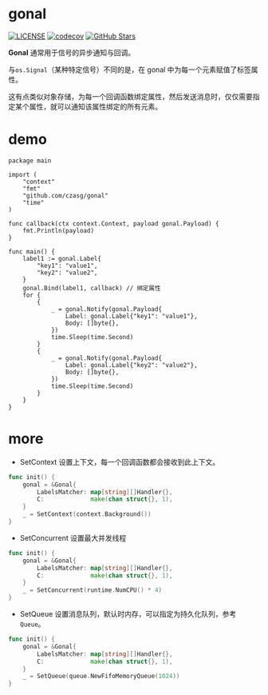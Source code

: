 # gonal
[![LICENSE](https://img.shields.io/github/license/mashape/apistatus.svg?style=flat-square&label=License)](https://github.com/czasg/gonal/blob/master/LICENSE)
[![codecov](https://codecov.io/gh/czasg/gonal/branch/main/graph/badge.svg?token=XRI6I1W0C3)](https://codecov.io/gh/czasg/gonal)
[![GitHub Stars](https://img.shields.io/github/stars/czasg/gonal.svg?style=flat-square&label=Stars&logo=github)](https://github.com/czasg/gonal/stargazers)

**Gonal** 通常用于信号的异步通知与回调。

与`os.Signal`（某种特定信号）不同的是，在 gonal 中为每一个元素赋值了标签属性。

这有点类似对象存储，为每一个回调函数绑定属性，然后发送消息时，仅仅需要指定某个属性，就可以通知该属性绑定的所有元素。

# demo
```golang
package main

import (
	"context"
	"fmt"
	"github.com/czasg/gonal"
	"time"
)

func callback(ctx context.Context, payload gonal.Payload) {
	fmt.Println(payload)
}

func main() {
	label1 := gonal.Label{
		"key1": "value1",
		"key2": "value2",
	}
	gonal.Bind(label1, callback) // 绑定属性
	for {
		{
			_ = gonal.Notify(gonal.Payload{
				Label: gonal.Label{"key1": "value1"},
                Body: []byte{},
			})
			time.Sleep(time.Second)
		}
		{
			_ = gonal.Notify(gonal.Payload{
				Label: gonal.Label{"key2": "value2"},
                Body: []byte{},
			})
			time.Sleep(time.Second)
		}
	}
}
```

# more
* SetContext
设置上下文，每一个回调函数都会接收到此上下文。
```go
func init() {
    gonal = &Gonal{
        LabelsMatcher: map[string][]Handler{},
        C:             make(chan struct{}, 1),
    }
    _ = SetContext(context.Background())
}
```
* SetConcurrent
设置最大并发线程
```go
func init() {
    gonal = &Gonal{
        LabelsMatcher: map[string][]Handler{},
        C:             make(chan struct{}, 1),
    }
    _ = SetConcurrent(runtime.NumCPU() * 4)
}
```
* SetQueue
设置消息队列，默认时内存，可以指定为持久化队列，参考 `Queue`。
```go
func init() {
    gonal = &Gonal{
        LabelsMatcher: map[string][]Handler{},
        C:             make(chan struct{}, 1),
    }
    _ = SetQueue(queue.NewFifoMemoryQueue(1024))
}
```